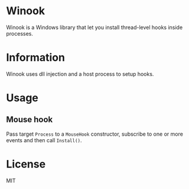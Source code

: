 # Winook

Winook is a Windows library that let you install thread-level hooks inside processes.

# Information

Winook uses dll injection and a host process to setup hooks.

# Usage

## Mouse hook

Pass target `Process` to a `MouseHook` constructor, subscribe to one or more events and then call `Install()`.

# License

MIT
